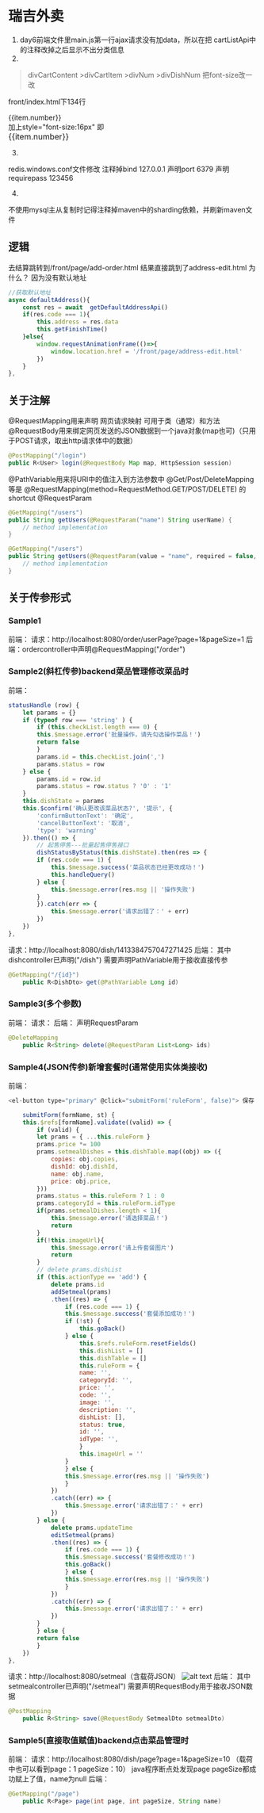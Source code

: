 # 瑞吉外卖
1. day6前端文件里main.js第一行ajax请求没有加data，所以在把 cartListApi中的注释改掉之后显示不出分类信息
2. 
>divCartContent
    >divCartItem
        >divNum
            >divDishNum
把font-size改一改

front/index.html下134行
<div class="divDishNum">{{item.number}}</div>
加上style="font-size:16px"
即
<div class="divDishNum" style="font-size:16px">{{item.number}}</div>

3.
redis.windows.conf文件修改
注释掉bind 127.0.0.1
声明port 6379
声明requirepass 123456

4.
不使用mysql主从复制时记得注释掉maven中的sharding依赖，并刷新maven文件

## 逻辑
去结算跳转到/front/page/add-order.html
结果直接跳到了address-edit.html
为什么？
因为没有默认地址
```javascript
//获取默认地址
async defaultAddress(){
    const res = await  getDefaultAddressApi()
    if(res.code === 1){
        this.address = res.data
        this.getFinishTime()
    }else{
        window.requestAnimationFrame(()=>{
            window.location.href = '/front/page/address-edit.html'
        })
    }
},
```

## 关于注解
@RequestMapping用来声明
网页请求映射
可用于类（通常）和方法
@RequestBody用来绑定网页发送的JSON数据到一个java对象(map也可)（只用于POST请求，取出http请求体中的数据）
```java
@PostMapping("/login")
public R<User> login(@RequestBody Map map, HttpSession session)
```
@PathVariable用来将URI中的值注入到方法参数中
@Get/Post/DeleteMapping等是
    @RequestMapping(method=RequestMethod.GET/POST/DELETE)
的shortcut
@RequestParam
```java
@GetMapping("/users")
public String getUsers(@RequestParam("name") String userName) {
    // method implementation
}

@GetMapping("/users")
public String getUsers(@RequestParam(value = "name", required = false, defaultValue = "John Doe") String userName) {
    // method implementation
}
```

## 关于传参形式



### Sample1
前端：
请求：http://localhost:8080/order/userPage?page=1&pageSize=1
后端：ordercontroller中声明@RequestMapping("/order")

### Sample2(斜杠传参)backend菜品管理修改菜品时
前端：
```javascript
statusHandle (row) {
    let params = {}
    if (typeof row === 'string' ) {
        if (this.checkList.length === 0) {
        this.$message.error('批量操作，请先勾选操作菜品！')
        return false
        }
        params.id = this.checkList.join(',')
        params.status = row
    } else {
        params.id = row.id
        params.status = row.status ? '0' : '1'
    }
    this.dishState = params
    this.$confirm('确认更改该菜品状态?', '提示', {
        'confirmButtonText': '确定',
        'cancelButtonText': '取消',
        'type': 'warning'
    }).then(() => {
        // 起售停售---批量起售停售接口
        dishStatusByStatus(this.dishState).then(res => {
        if (res.code === 1) {
            this.$message.success('菜品状态已经更改成功！')
            this.handleQuery()
        } else {
            this.$message.error(res.msg || '操作失败')
        }
        }).catch(err => {
            this.$message.error('请求出错了：' + err)
        })
    })
},
```

请求：http://localhost:8080/dish/1413384757047271425
后端：
其中dishcontroller已声明("/dish")
需要声明PathVariable用于接收直接传参
```java
@GetMapping("/{id}")
    public R<DishDto> get(@PathVariable Long id)
```

### Sample3(多个参数)
前端：
请求：
后端：
声明RequestParam
```java
@DeleteMapping
    public R<String> delete(@RequestParam List<Long> ids)
```

### Sample4(JSON传参)新增套餐时(通常使用实体类接收)

前端：
```javascript
<el-button type="primary" @click="submitForm('ruleForm', false)"> 保存 </el-button>

    submitForm(formName, st) {
    this.$refs[formName].validate((valid) => {
        if (valid) {
        let prams = { ...this.ruleForm }
        prams.price *= 100
        prams.setmealDishes = this.dishTable.map((obj) => ({
            copies: obj.copies,
            dishId: obj.dishId,
            name: obj.name,
            price: obj.price,
        }))
        prams.status = this.ruleForm ? 1 : 0
        prams.categoryId = this.ruleForm.idType
        if(prams.setmealDishes.length < 1){
            this.$message.error('请选择菜品！')
            return 
        }
        if(!this.imageUrl){
            this.$message.error('请上传套餐图片')
            return 
        }
        // delete prams.dishList
        if (this.actionType == 'add') {
            delete prams.id
            addSetmeal(prams)
            .then((res) => {
                if (res.code === 1) {
                this.$message.success('套餐添加成功！')
                if (!st) {
                    this.goBack()
                } else {
                    this.$refs.ruleForm.resetFields()
                    this.dishList = []
                    this.dishTable = []
                    this.ruleForm = {
                    name: '',
                    categoryId: '',
                    price: '',
                    code: '',
                    image: '',
                    description: '',
                    dishList: [],
                    status: true,
                    id: '',
                    idType: '',
                    }
                    this.imageUrl = ''
                }
                } else {
                this.$message.error(res.msg || '操作失败')
                }
            })
            .catch((err) => {
                this.$message.error('请求出错了：' + err)
            })
        } else {
            delete prams.updateTime
            editSetmeal(prams)
            .then((res) => {
                if (res.code === 1) {
                this.$message.success('套餐修改成功！')
                this.goBack()
                } else {
                this.$message.error(res.msg || '操作失败')
                }
            })
            .catch((err) => {
                this.$message.error('请求出错了：' + err)
            })
        }
        } else {
        return false
        }
    })
},
```
请求：http://localhost:8080/setmeal（含载荷JSON）
![alt text](image.png)
后端：
其中setmealcontroller已声明("/setmeal")
需要声明RequestBody用于接收JSON数据
```java
@PostMapping
    public R<String> save(@RequestBody SetmealDto setmealDto)
```

### Sample5(直接取值赋值)backend点击菜品管理时
前端：
请求：http://localhost:8080/dish/page?page=1&pageSize=10
（载荷中也可以看到page：1   pageSize：10）
java程序断点处发现page pageSize都成功赋上了值，name为null
后端：
```java
@GetMapping("/page")
    public R<Page> page(int page, int pageSize, String name)
```